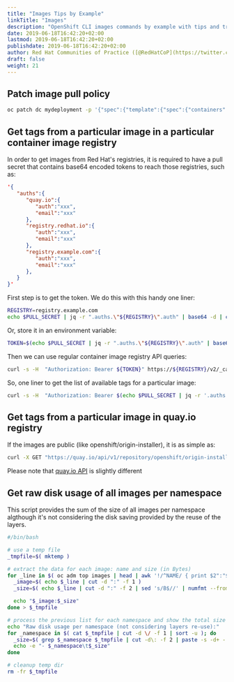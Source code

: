 ```yaml
---
title: "Images Tips by Example"
linkTitle: "Images"
description: "OpenShift CLI images commands by example with tips and tricks from the experts"
date: 2019-06-18T16:42:20+02:00
lastmod: 2019-06-18T16:42:20+02:00
publishdate: 2019-06-18T16:42:20+02:00
author: Red Hat Communities of Practice ([@RedHatCoP](https://twitter.com/RedHatCoP)), OpenShift.Tips ([Team](https://openshift.tips/about/))
draft: false
weight: 21
---
```


## Patch image pull policy

```sh
oc patch dc mydeployment -p '{"spec":{"template":{"spec":{"containers":[{"imagePullPolicy":"IfNotPresent","name":"mydeployment"}]}}}}'
```

## Get tags from a particular image in a particular container image registry

In order to get images from Red Hat's registries, it is required to have a
pull secret that contains base64 encoded tokens to reach those registries, such
as:

```json
'{
   "auths":{
      "quay.io":{
         "auth":"xxx",
         "email":"xxx"
      },
      "registry.redhat.io":{
         "auth":"xxx",
         "email":"xxx"
      },
      "registry.example.com":{
         "auth":"xxx",
         "email":"xxx"
      },
   }
}'
```

First step is to get the token. We do this with this handy one liner:

```sh
REGISTRY=registry.example.com
echo $PULL_SECRET | jq -r ".auths.\"${REGISTRY}\".auth" | base64 -d | cut -d: -f2
```

Or, store it in an environment variable:

```sh
TOKEN=$(echo $PULL_SECRET | jq -r ".auths.\"${REGISTRY}\".auth" | base64 -d | cut -d: -f2)
```

Then we can use regular container image registry API queries:

```sh
curl -s -H  "Authorization: Bearer ${TOKEN}" https://${REGISTRY}/v2/_catalog
```

So, one liner to get the list of available tags for a particular image:

```sh
curl -s -H  "Authorization: Bearer $(echo $PULL_SECRET | jq -r '.auths."registry.example.com".auth' | base64 -d | cut -d: -f2)" https://registry.example.com/v2/eminguez/myawesomecontainer/tags/list | jq -r '.tags | .[]' | sort
```

## Get tags from a particular image in quay.io registry

If the images are public (like openshift/origin-installer), it is as simple as:

```sh
curl -X GET "https://quay.io/api/v1/repository/openshift/origin-installer/tag/" | jq -r .tags[].name | sort | uniq
```

Please note that [quay.io API](https://docs.quay.io/api/swagger/) is slightly different

## Get raw disk usage of all images per namespace

This script provides the sum of the size of all images per namespace algthough it's not considering the disk saving provided by the reuse of the layers.

```bash
#/bin/bash

# use a temp file
_tmpfile=$( mktemp )

# extract the data for each image: name and size (in Bytes)
for _line in $( oc adm top images | head | awk '!/^NAME/ { print $2":"$NF }' | grep -v "none" | sort ); do
  _image=$( echo $_line | cut -d ":" -f 1 )
  _size=$( echo $_line | cut -d ":" -f 2 | sed 's/B$//' | numfmt --from=iec-i )

  echo "$_image:$_size"
done > $_tmpfile

# process the previous list for each namespace and show the total size in human-readable values
echo "Raw disk usage per namespace (not considering layers re-use):"
for _namespace in $( cat $_tmpfile | cut -d \/ -f 1 | sort -u ); do
  _size=$( grep $_namespace $_tmpfile | cut -d\: -f 2 | paste -s -d+ - | bc | numfmt --to=iec-i --suffix=B --padding=7 )
  echo -e "- $_namespace\t$_size"
done

# cleanup temp dir
rm -fr $_tmpfile
```
